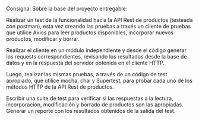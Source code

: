 Consigna: Sobre la base del proyecto entregable:

Realizar un test de la funcionalidad hacia la API Rest de productos (testeada con postman), esta vez creando las pruebas a través un cliente de pruebas que utilice
Axios para leer productos disponibles, incorporar nuevos productos, modificar y borrar.

Realizar el cliente en un módulo independiente y desde el código generar los requests correspondientes, revisando los resultados desde la base de datos y en la
respuesta del servidor obtenida en el cliente HTTP.

Luego, realizar las mismas pruebas, a través de un código de test apropiado, que utilice mocha, chai y Supertest, para probar cada uno de los métodos HTTP de la API
Rest de productos.

Escribir una suite de test para verificar si las respuestas a la lectura, incorporación, modificación y borrado de productos son las apropiadas. Generar un reporte con
los resultados obtenidos de la salida del test.

